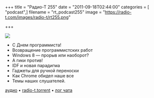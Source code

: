 +++
title = "Радио-Т 255"
date = "2011-09-18T02:44:00"
categories = [ "podcast",]
filename = "rt_podcast255"
image = "https://radio-t.com/images/radio-t/rt255.png"

+++

![](https://radio-t.com/images/radio-t/rt255.png)

- С Днем программиста!
- Возвращение программистских работ
- Windows 8 — прорыв или наоборот?
- А гики против!
- IDF и новая парадигма
- Гаджеты для ручной переноски
- Как Chrome обидел наше все
- Темы наших слушателей.

[аудио](https://archive.rucast.net/radio-t/media/rt_podcast255.mp3) • [radio-t.torrent](http://www.radio-t.com/torrents/rt_podcast255.mp3.torrent) • [лог чата](http://chat.radio-t.com/logs/radio-t-255.html)<audio src="https://archive.rucast.net/radio-t/media/rt_podcast255.mp3" preload="none"></audio>
